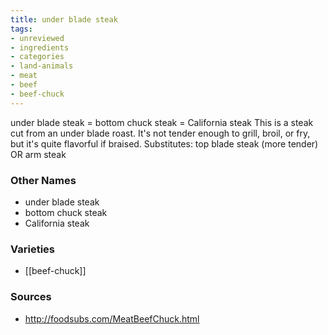 ```yaml
---
title: under blade steak
tags:
- unreviewed
- ingredients
- categories
- land-animals
- meat
- beef
- beef-chuck
---
```

under blade steak = bottom chuck steak = California steak This is a steak cut from an under blade roast. It's not tender enough to grill, broil, or fry, but it's quite flavorful if braised. Substitutes: top blade steak (more tender) OR arm steak

### Other Names

* under blade steak
* bottom chuck steak
* California steak

### Varieties

* [[beef-chuck]]

### Sources
* http://foodsubs.com/MeatBeefChuck.html
